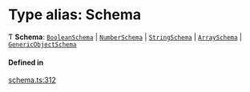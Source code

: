 # Type alias: Schema

Ƭ **Schema**: [`BooleanSchema`](../interfaces/BooleanSchema.md) \| [`NumberSchema`](NumberSchema.md) \| [`StringSchema`](StringSchema.md) \| [`ArraySchema`](../interfaces/ArraySchema.md) \| [`GenericObjectSchema`](GenericObjectSchema.md)

#### Defined in

[schema.ts:312](https://github.com/coda/packs-sdk/blob/main/schema.ts#L312)

